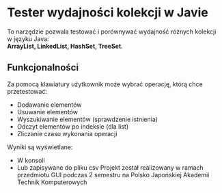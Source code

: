 # Tester wydajności kolekcji w Javie

To narzędzie pozwala testować i porównywać wydajność różnych kolekcji w języku Java:  
**ArrayList, LinkedList, HashSet, TreeSet**.

##  Funkcjonalności

Za pomocą klawiatury użytkownik może wybrać operację, którą chce przetestować:

- Dodawanie elementów
- Usuwanie elementów
- Wyszukiwanie elementów (sprawdzenie istnienia)
- Odczyt elementów po indeksie (dla list)
- Zliczanie czasu wykonania operacji

Wyniki są wyświetlane:
- W konsoli
- Lub zapisywane do pliku csv
Projekt został realizowany w ramach przedmiotu GUI podczas 2 semestru na Polsko Japońskiej Akademii Technik Komputerowych
